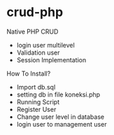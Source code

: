 # crud-php

Native PHP CRUD
- login user multilevel
- Validation user
- Session Implementation

How To Install?
- Import db.sql
- setting db in file koneksi.php
- Running Script
- Register User
- Change user level in database
- login user to management user
